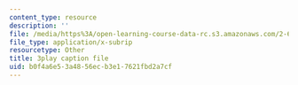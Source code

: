 ```yaml
---
content_type: resource
description: ''
file: /media/https%3A/open-learning-course-data-rc.s3.amazonaws.com/2-627-fundamentals-of-photovoltaics-fall-2013/b0f4a6e53a4856ecb3e17621fbd2a7cf_FLbfYpkSZ84.vtt
file_type: application/x-subrip
resourcetype: Other
title: 3play caption file
uid: b0f4a6e5-3a48-56ec-b3e1-7621fbd2a7cf
---
```

